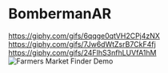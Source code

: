 # BombermanAR

https://giphy.com/gifs/6qqge0qtVH2CPj4zNX
https://giphy.com/gifs/7Jw6dWtZsrB7CkF4fj
https://giphy.com/gifs/24FIhS3nfhLUVfA1hM
![Farmers Market Finder Demo](https://media.giphy.com/media/6qqge0qtVH2CPj4zNX/giphy.gif)
